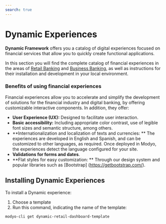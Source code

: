 ```yaml
---
search: true
---
```


# Dynamic Experiences

**Dynamic Framework** offers you a catalog of digital experiences focused on financial services that allow you to quickly create functional applications.

In this section you will find the complete catalog of financial experiences in the areas of [Retail Banking](/en/dynamic/experiences/retail/dashboard.html) and [Business Banking](/en/dynamic/experiences/business/dashboard.html), as well as instructions for their installation and development in your local environment.


### Benefits of using financial experiences

Financial experiences allow you to accelerate and simplify the development of solutions for the financial industry and digital banking, by offering customizable interactive components. In addition, they offer:

- **User Experience (UX):** Designed to facilitate user interaction.
- **Basic accessibility:** Including appropriate color contrast, use of legible font sizes and semantic structure, among others.
- **Internationalization and localization of texts and currencies: ** The experiences are developed in English and Spanish, and can be customized to other languages, as required. Once deployed in Modyo, the experiences detect the language configured for your site.
- **Validations for forms and dates**.
- **Flat styles for easy customization: ** Through our design system and popular libraries such as [Bootstrap] (https://getbootstrap.com/).


## Installing Dynamic Experiences

To install a Dynamic experience:

1. Choose a template
1. Run this command, indicating the name of the template:

```bash
modyo-cli get dynamic-retail-dashboard-template
```